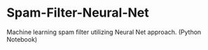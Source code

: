 # Spam-Filter-Neural-Net
Machine learning spam filter utilizing Neural Net approach. (Python Notebook)

